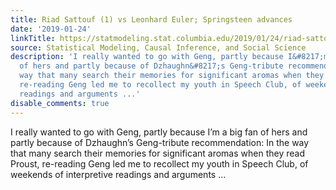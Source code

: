```yaml
---
title: Riad Sattouf (1) vs Leonhard Euler; Springsteen advances
date: '2019-01-24'
linkTitle: https://statmodeling.stat.columbia.edu/2019/01/24/riad-sattouf-1-vs-leonhard-euler-springsteen-advances/
source: Statistical Modeling, Causal Inference, and Social Science
description: 'I really wanted to go with Geng, partly because I&#8217;m a big fan
  of hers and partly because of Dzhaughn&#8217;s Geng-tribute recommendation: In the
  way that many search their memories for significant aromas when they read Proust,
  re-reading Geng led me to recollect my youth in Speech Club, of weekends of interpretive
  readings and arguments ...'
disable_comments: true
---
```

I really wanted to go with Geng, partly because I&#8217;m a big fan of hers and partly because of Dzhaughn&#8217;s Geng-tribute recommendation: In the way that many search their memories for significant aromas when they read Proust, re-reading Geng led me to recollect my youth in Speech Club, of weekends of interpretive readings and arguments ...